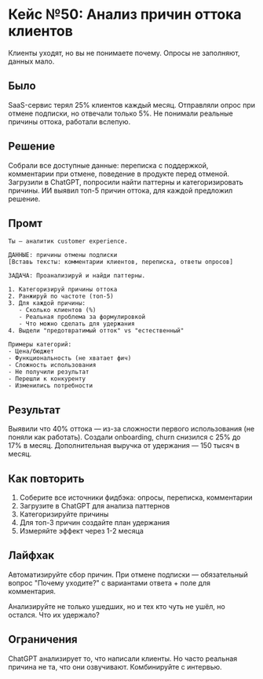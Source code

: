 # Кейс №50: Анализ причин оттока клиентов

Клиенты уходят, но вы не понимаете почему. Опросы не заполняют, данных мало.

## Было

SaaS-сервис терял 25% клиентов каждый месяц. Отправляли опрос при отмене подписки, но отвечали только 5%. Не понимали реальные причины оттока, работали вслепую.

## Решение

Собрали все доступные данные: переписка с поддержкой, комментарии при отмене, поведение в продукте перед отменой. Загрузили в ChatGPT, попросили найти паттерны и категоризировать причины. ИИ выявил топ-5 причин оттока, для каждой предложил решение.

## Промт

```
Ты — аналитик customer experience.

ДАННЫЕ: причины отмены подписки
[Вставь тексты: комментарии клиентов, переписка, ответы опросов]

ЗАДАЧА: Проанализируй и найди паттерны.

1. Категоризируй причины оттока
2. Ранжируй по частоте (топ-5)
3. Для каждой причины:
   - Сколько клиентов (%)
   - Реальная проблема за формулировкой
   - Что можно сделать для удержания
4. Выдели "предотвратимый отток" vs "естественный"

Примеры категорий:
- Цена/бюджет
- Функциональность (не хватает фич)
- Сложность использования
- Не получили результат
- Перешли к конкуренту
- Изменились потребности
```

## Результат

Выявили что 40% оттока — из-за сложности первого использования (не поняли как работать). Создали onboarding, churn снизился с 25% до 17% в месяц. Дополнительная выручка от удержания — 150 тысяч в месяц.

## Как повторить

1. Соберите все источники фидбэка: опросы, переписка, комментарии
2. Загрузите в ChatGPT для анализа паттернов
3. Категоризируйте причины
4. Для топ-3 причин создайте план удержания
5. Измеряйте эффект через 1-2 месяца

## Лайфхак

Автоматизируйте сбор причин. При отмене подписки — обязательный вопрос "Почему уходите?" с вариантами ответа + поле для комментария.

Анализируйте не только ушедших, но и тех кто чуть не ушёл, но остался. Что их удержало?

## Ограничения

ChatGPT анализирует то, что написали клиенты. Но часто реальная причина не та, что они озвучивают. Комбинируйте с интервью.
